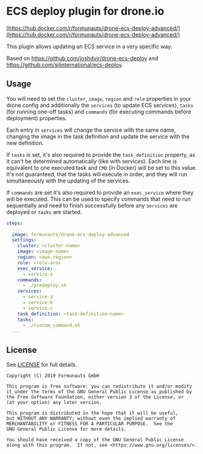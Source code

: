# ECS deploy plugin for drone.io

[https://hub.docker.com/r/formunauts/drone-ecs-deploy-advanced/](https://hub.docker.com/r/formunauts/drone-ecs-deploy-advanced/)

This plugin allows updating an ECS service in a very specific way.

Based on https://github.com/joshdvir/drone-ecs-deploy and https://github.com/silinternational/ecs-deploy.

## Usage

You will need to set the `cluster`, `image`, `region` and `role` properties in
your drone config and additionally the `services` (to update ECS services),
`tasks` (for running one-off tasks) and `commands` (for executing commands
before deployment) properties.

Each entry in `services` will change the service with the same name, changing
the image in the task definition and update the service with the new definition.

If `tasks` is set, it's also required to provide the `task_definition` property,
as it can't be determined automatically (like with services). Each line is
equivalent to one executed task and `CMD` (in Docker) will be set to this
value. It's not guaranteed, that the tasks will execute in order, and they will
run simultaneously with the updating of the services.

If `commands` are set it's also required to provide an `exec_service` where they
will be executed. This can be used to specify commands that need to run
sequentially and need to finish successfully before any `services` are deployed
or `tasks` are started.
```yaml
steps:
  ...
  image: formunauts/drone-ecs-deploy-advanced
  settings:
    cluster: <cluster-name>
    image: <image-name>
    region: <aws-region>
    role: <role-arn>
    exec_service:
      - service-a
    commands:
      - ./predeploy.sh
    services:
      - service-a
      - service-b
      - service-c
    task_definition: <task-definition-name>
    tasks:
      - ./custom_command.sh
  ...
```

## License

See [LICENSE](LICENSE) for full details.

```
Copyright (C) 2019 Formunauts GmbH

This program is free software: you can redistribute it and/or modify
it under the terms of the GNU General Public License as published by
the Free Software Foundation, either version 3 of the License, or
(at your option) any later version.

This program is distributed in the hope that it will be useful,
but WITHOUT ANY WARRANTY; without even the implied warranty of
MERCHANTABILITY or FITNESS FOR A PARTICULAR PURPOSE.  See the
GNU General Public License for more details.

You should have received a copy of the GNU General Public License
along with this program.  If not, see <https://www.gnu.org/licenses/>.
```
